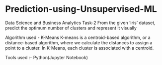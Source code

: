 # Prediction-using-Unsupervised-ML
Data Science and Business Analytics Task-2
From the given ‘Iris’ dataset, predict the optimum number of clusters and represent it visually

Algorithm used - K-Means
K-means is a centroid-based algorithm, or a distance-based algorithm, where we calculate the distances to assign a point to a cluster. In K-Means, each cluster is associated with a centroid.

Tools used :- Python(Jupyter Notebook)
